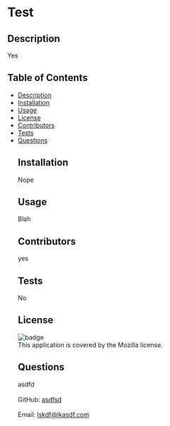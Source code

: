  
  # Test
  ## Description
  Yes
  ## Table of Contents
- [Description](#description)
- [Installation](#installation)
- [Usage](#usage)
- [License](#license)
- [Contributors](#contributors)
- [Tests](#tests)
- [Questions](#questions)
  ## Installation
    Nope
  ## Usage
    Blah
  ## Contributors
    yes
    ## Tests
    No
  ## License   
    ![badge](https://img.shields.io/badge/license-Mozilla-brightgreen)<br />
    This application is covered by the Mozilla license. 
  ## Questions
    asdfd<br />
    <br />
    GitHub: [asdfsd](https://github.com/asdfsd)<br />
    <br />
    Email: lskdf@lkasdf.com
  